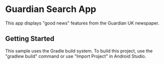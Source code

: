 Guardian Search App
===================================

This app displays "good news" features from the Guardian UK newspaper.

Getting Started
---------------

This sample uses the Gradle build system. To build this project, use the
"gradlew build" command or use "Import Project" in Android Studio.
